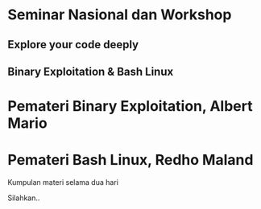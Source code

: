 # Seminar Nasional dan Workshop
## Explore your code deeply
## Binary Exploitation & Bash Linux

# Pemateri Binary Exploitation, Albert Mario
# Pemateri Bash Linux, Redho Maland

Kumpulan materi selama dua hari

Silahkan..
